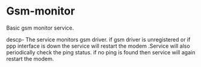 # Gsm-monitor
Basic gsm monitor service.

descp- The service monitors gsm driver. if gsm driver is unregistered or if ppp interface is down the service will restart the modem .Service will also periodically check the ping status. if no ping is found then service will again restart the modem.
